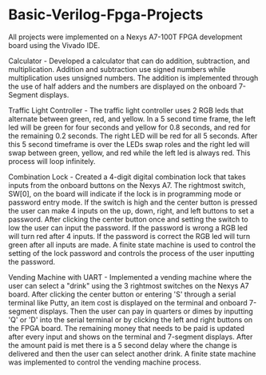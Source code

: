 # Basic-Verilog-Fpga-Projects

All projects were implemented on a Nexys A7-100T FPGA development board using the Vivado IDE.  

Calculator - Developed a calculator that can do addition, subtraction, and multiplication. Addition and subtraction use signed numbers while multiplication uses unsigned numbers. The addition is implemented through the use of half adders and the numbers are displayed on the onboard 7-Segment displays.

Traffic Light Controller - The traffic light controller uses 2 RGB leds that alternate between green, red, and yellow. In a 5 second time frame, the left led will be green for four seconds and yellow for 0.8 seconds, and red for the remaining 0.2 seconds. The right LED will be red for all 5 seconds. After this 5 second timeframe is over the LEDs swap roles and the right led will swap between green, yellow, and red while the left led is always red. This process will loop infinitely.

Combination Lock - Created a 4-digit digital combination lock that takes inputs from the onboard buttons on the Nexys A7. The rightmost switch, SW[0], on the board will indicate if the lock is in programming mode or password entry mode. If the switch is high and the center button is pressed the user can make 4 inputs on the up, down, right, and left buttons to set a password. After clicking the center button once and setting the switch to low the user can input the password. If the password is wrong a RGB led will turn red after 4 inputs. If the password is correct the RGB led will turn green after all inputs are made. A finite state machine is used to control the setting of the lock password and controls the process of the user inputting the password.

Vending Machine with UART - Implemented a vending machine where the user can select a "drink" using the 3 rightmost switches on the Nexys A7 board. After clicking the center button or entering 'S' through a serial terminal like Putty, an item cost is displayed on the terminal and onboard 7-segment displays. Then the user can pay in quarters or dimes by inputting 'Q' or 'D' into the serial terminal or by clicking the left and right buttons on the FPGA board. The remaining money that needs to be paid is updated after every input and shows on the terminal and 7-segment displays. After the amount paid is met there is a 5 second delay where the change is delivered and then the user can select another drink. A finite state machine was implemented to control the vending machine process.
